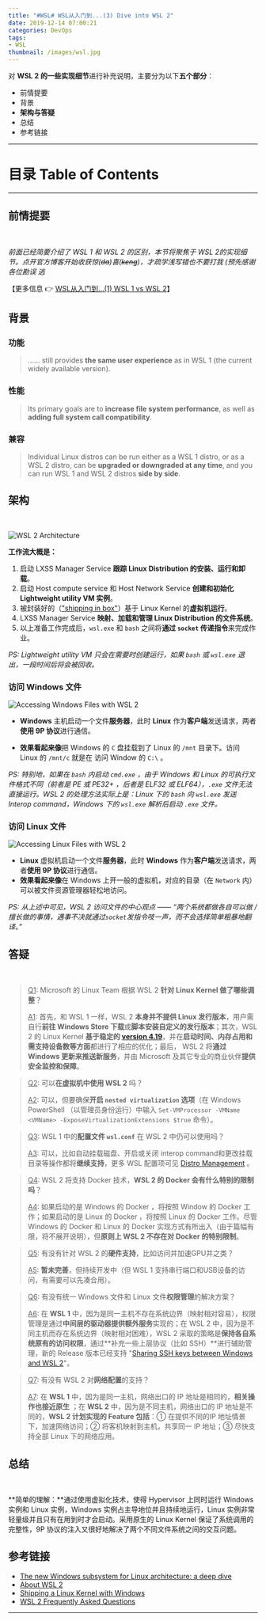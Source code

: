 ```yaml
---
title: "#WSL# WSL从入门到...(3) Dive into WSL 2"
date: 2019-12-14 07:00:21
categories: DevOps
tags:
- WSL
thumbnail: /images/wsl.jpg
---
```




对 **WSL 2 的一些实现细节**进行补充说明，主要分为以下**五个部分**：

- 前情提要
- 背景
- **架构与答疑**
- 总结
- 参考链接

---



<!-- more -->



# **目录 Table of Contents**

<!-- toc -->

---



## **前情提要**

<br/>

*前面已经简要介绍了 WSL 1 和 WSL 2 的区别，本节将聚焦于 WSL 2的实现细节。点开官方博客开始收获惊(~~da~~)喜(~~keng~~)，才疏学浅写错也不要打我 (预先感谢各位勘误 逃*

【更多信息 👉 [WSL从入门到...(1) WSL 1 vs WSL 2](https://lottewong.github.io/2019/12/12/WSL%E4%BB%8E%E5%85%A5%E9%97%A8%E5%88%B0...(1)/)】

## **背景**

### 功能

> ...... still provides **the same user experience** as in WSL 1 (the current widely available version).

### 性能

> Its primary goals are to **increase file system performance**, as well as **adding full system call compatibility**.

### 兼容

> Individual Linux distros can be run either as a WSL 1 distro, or as a WSL 2 distro, can be **upgraded or downgraded at any time**, and you can run WSL 1 and WSL 2 distros **side by side**. 

## **架构**

<br/>

![WSL 2 Architecture](/images/wsl2_component.png)

**工作流大概是：**

1. 启动 LXSS Manager Service **跟踪 Linux Distribution 的安装、运行和卸载**。
2. 启动 Host compute service 和 Host Network Service **创建和初始化 Lightweight utility VM 实例**。
3. 被封装好的（<u>"shipping in box"</u>）基于 Linux Kernel 的**虚拟机运行**。
4. LXSS Manager Service **映射、加载和管理 Linux Distribution 的文件系统**。
5. 以上准备工作完成后，`wsl.exe` 和 `bash` 之间将**通过 `socket` 传递指令**来完成作业。

*PS: Lightweight utility VM 只会在需要时创建运行，如果 `bash` 或 `wsl.exe` 退出，一段时间后将会被回收。*

### 访问 Windows 文件

![Accessing Windows Files with WSL 2](/images/accessing_windows_files_with_wsl2.png)

- **Windows** 主机启动一个文件**服务器**，此时 **Linux** 作为**客户端**发送请求，两者**使用 9P 协议**进行通信。

- **效果看起来像**把 Windows 的 `C` 盘挂载到了 Linux 的 `/mnt` 目录下。访问 Linux 的 `/mnt/c` 就是在 访问 Window 的 `C:\` 。

*PS: 特别地，如果在 `bash` 内启动 `cmd.exe` ，由于 Windows 和 Linux 的可执行文件格式不同（前者是 PE 或 PE32+ ，后者是 ELF32 或 ELF64），`.exe` 文件无法直接运行。WSL 2 的处理方法实际上是：Linux 下的 `bash` 向 `wsl.exe` 发送 Interop command，Windows 下的 `wsl.exe` 解析后启动 `.exe` 文件。*

### 访问 Linux 文件

![Accessing Linux Files with WSL 2](/images/accessing_linux_files_with_wsl2.png)

- **Linux** 虚拟机启动一个文件**服务器**，此时 **Windows** 作为**客户端**发送请求，两者**使用 9P 协议**进行通信。
- **效果看起来像**在 Windows 上开一般的虚拟机，对应的目录（在 `Network` 内）可以被文件资源管理器轻松地访问。

*PS: 从上述中可见，WSL 2 访问文件的中心观点 —— “两个系统都做各自可以做 / 擅长做的事情，遇事不决就通过`socket`发指令吱一声，而不会选择简单粗暴地翻译。”*

## **答疑**

<br/>

> <u>Q1</u>: Microsoft 的 Linux Team 根据 WSL 2 **针对 Linux Kernel 做了哪些调整**？
>
> <u>A1</u>: 首先，和 WSL 1 一样，WSL 2 **本身并不提供 Linux 发行版本**，用户需自行**前往 Windows Store 下载**或**脚本安装自定义的发行版本**；其次，WSL 2 的 Linux Kernel **基于稳定的 [version 4.19](https://www.kernel.org/)**，并在**启动时间、内存占用和需支持设备数等方面**都进行了相应的优化；最后， WSL 2 将**通过 Windows 更新来推送新服务**，并由 Microsoft 及其它专业的商业伙伴**提供安全监控和保障**。

> <u>Q2</u>: 可以**在虚拟机中使用 WSL 2** 吗？
>
> <u>A2</u>: 可以，但要确保**开启 `nested virtualization` 选项**（在  Windows PowerShell （以管理员身份运行）中输入 `Set-VMProcessor -VMName <VMName> -ExposeVirtualizationExtensions $true` 命令）。

> <u>Q3</u>: WSL 1 中的**配置文件 `wsl.conf`** 在 WSL 2 中仍可以使用吗？
>
> <u>A3</u>: 可以，比如自动挂载磁盘、开启或关闭 interop command和更改挂载目录等操作都将**继续支持**，更多 WSL 配置项可见 [Distro Management](https://docs.microsoft.com/en-us/windows/wsl/wsl-config) 。

> <u>Q4</u>: WSL 2 将支持 Docker 技术，**WSL 2 的 Docker 会有什么特别的限制吗**？
>
> <u>A4</u>: 如果启动的是 Windows 的 Docker ，将按照 Window 的 Docker 工作；如果启动的是 Linux 的 Docker ，将按照 Linux 的 Docker 工作。尽管 Windows 的 Docker 和 Linux 的 Docker 实现方式有所出入（由于篇幅有限，将不展开说明），但**原则上 WSL 2 不存在对 Docker 的特别限制**。

> <u>Q5</u>: 有没有针对 WSL 2 的**硬件支持**，比如访问并加速GPU并之类？
>
> <u>A5</u>: **暂未完善**，但持续开发中（但 WSL 1 支持串行端口和USB设备的访问，有需要可以先凑合用）。

> <u>Q6</u>: 有没有统一 Windows 文件和 Linux 文件**权限管理**的解决方案？
>
> <u>A6</u>: 在 **WSL 1** 中，因为是同一主机不存在系统边界（映射相对容易），权限管理是通过**中间层的驱动器提供额外服务**实现的；在 WSL 2 中，因为是不同主机而存在系统边界（映射相对困难），WSL 2 采取的策略是**保持各自系统原有的访问权限**，通过**补充一些上层协议（比如 SSH）**进行辅助管理，新的 Release 版本已经支持 "[Sharing SSH keys between Windows and WSL 2](https://devblogs.microsoft.com/commandline/sharing-ssh-keys-between-windows-and-wsl-2/)"。

> <u>Q7</u>: 有没有 WSL 2 对**网络配置**的支持？
>
> <u>A7</u>: 在 **WSL 1** 中，因为是同一主机，网络出口的 IP 地址是相同的，**相关操作也接近原生** ；在 **WSL 2** 中，因为是不同主机，网络出口的 IP 地址是不同的，**WSL 2 计划实现的 Feature 包括**：① 在提供不同的IP 地址情景下，加速网络访问；② 将客机映射到主机，共享同一 IP 地址；③ 尽快支持全部 Linux 下的网络应用。

## **总结**

<br/>

**简单的理解：**通过使用虚拟化技术，使得 Hypervisor 上同时运行 Windows 实例和 Linux 实例，Windows 实例占主导地位并且持续地运行，Linux 实例非常轻量级并且只有在用到时才会启动。采用原生的 Linux Kernel 保证了系统调用的完整性，9P 协议的注入又很好地解决了两个不同文件系统之间的交互问题。

## **参考链接**

- [The new Windows subsystem for Linux architecture: a deep dive](https://mybuild.techcommunity.microsoft.com/sessions/77003)
- [About WSL 2](https://docs.microsoft.com/en-us/windows/wsl/wsl2-about)
- [Shipping a Linux Kernel with Windows](https://devblogs.microsoft.com/commandline/shipping-a-linux-kernel-with-windows/)
- [WSL 2 Frequently Asked Questions](https://docs.microsoft.com/en-us/windows/wsl/wsl2-faq)

---

